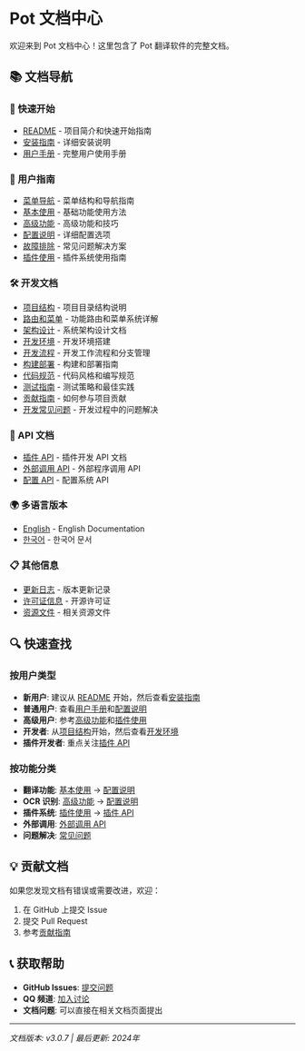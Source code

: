 # Pot 文档中心

欢迎来到 Pot 文档中心！这里包含了 Pot 翻译软件的完整文档。

## 📚 文档导航

### 🚀 快速开始

-   [README](README.md) - 项目简介和快速开始指南
-   [安装指南](user-guides/installation.md) - 详细安装说明
-   [用户手册](user-guides/user-manual.md) - 完整用户使用手册

### 👥 用户指南

-   [菜单导航](user-guides/menu-navigation.md) - 菜单结构和导航指南
-   [基本使用](user-guides/basic-usage.md) - 基础功能使用方法
-   [高级功能](user-guides/advanced-features.md) - 高级功能和技巧
-   [配置说明](user-guides/configuration.md) - 详细配置选项
-   [故障排除](user-guides/troubleshooting.md) - 常见问题解决方案
-   [插件使用](user-guides/plugins.md) - 插件系统使用指南

### 🛠️ 开发文档

-   [项目结构](development/project-structure.md) - 项目目录结构说明
-   [路由和菜单](development/routes-and-menus.md) - 功能路由和菜单系统详解
-   [架构设计](development/architecture.md) - 系统架构设计文档
-   [开发环境](development/development-setup.md) - 开发环境搭建
-   [开发流程](development/workflow.md) - 开发工作流程和分支管理
-   [构建部署](development/build-and-deploy.md) - 构建和部署指南
-   [代码规范](development/coding-standards.md) - 代码风格和编写规范
-   [测试指南](development/testing.md) - 测试策略和最佳实践
-   [贡献指南](development/contributing.md) - 如何参与项目贡献
-   [开发常见问题](development/troubleshooting.md) - 开发过程中的问题解决

### 📖 API 文档

-   [插件 API](api/plugin-api.md) - 插件开发 API 文档
-   [外部调用 API](api/external-api.md) - 外部程序调用 API
-   [配置 API](api/config-api.md) - 配置系统 API

### 🌍 多语言版本

-   [English](README_EN.md) - English Documentation
-   [한국어](user-guides/README_KR.md) - 한국어 문서

### 📋 其他信息

-   [更新日志](CHANGELOG.md) - 版本更新记录
-   [许可证信息](LICENSE.md) - 开源许可证
-   [资源文件](assets/) - 相关资源文件

## 🔍 快速查找

### 按用户类型

-   **新用户**: 建议从 [README](README.md) 开始，然后查看[安装指南](user-guides/installation.md)
-   **普通用户**: 查看[用户手册](user-guides/user-manual.md)和[配置说明](user-guides/configuration.md)
-   **高级用户**: 参考[高级功能](user-guides/advanced-features.md)和[插件使用](user-guides/plugins.md)
-   **开发者**: 从[项目结构](development/project-structure.md)开始，然后查看[开发环境](development/development-setup.md)
-   **插件开发者**: 重点关注[插件 API](api/plugin-api.md)

### 按功能分类

-   **翻译功能**: [基本使用](user-guides/basic-usage.md) → [配置说明](user-guides/configuration.md)
-   **OCR 识别**: [高级功能](user-guides/advanced-features.md) → [配置说明](user-guides/configuration.md)
-   **插件系统**: [插件使用](user-guides/plugins.md) → [插件 API](api/plugin-api.md)
-   **外部调用**: [外部调用 API](api/external-api.md)
-   **问题解决**: [常见问题](user-guides/troubleshooting.md)

## 💡 贡献文档

如果您发现文档有错误或需要改进，欢迎：

1. 在 GitHub 上提交 Issue
2. 提交 Pull Request
3. 参考[贡献指南](development/contributing.md)

## 📞 获取帮助

-   **GitHub Issues**: [提交问题](https://github.com/pot-app/pot-desktop/issues)
-   **QQ 频道**: [加入讨论](https://pd.qq.com/s/akns94e1r)
-   **文档问题**: 可以直接在相关文档页面提出

---

_文档版本: v3.0.7 | 最后更新: 2024年_
